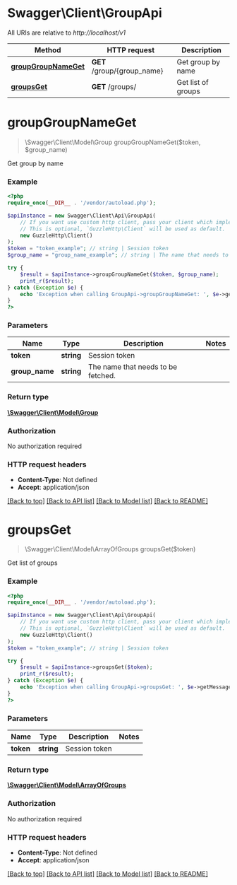 # Swagger\Client\GroupApi

All URIs are relative to *http://localhost/v1*

Method | HTTP request | Description
------------- | ------------- | -------------
[**groupGroupNameGet**](GroupApi.md#groupGroupNameGet) | **GET** /group/{group_name} | Get group by name
[**groupsGet**](GroupApi.md#groupsGet) | **GET** /groups/ | Get list of groups


# **groupGroupNameGet**
> \Swagger\Client\Model\Group groupGroupNameGet($token, $group_name)

Get group by name



### Example
```php
<?php
require_once(__DIR__ . '/vendor/autoload.php');

$apiInstance = new Swagger\Client\Api\GroupApi(
    // If you want use custom http client, pass your client which implements `GuzzleHttp\ClientInterface`.
    // This is optional, `GuzzleHttp\Client` will be used as default.
    new GuzzleHttp\Client()
);
$token = "token_example"; // string | Session token
$group_name = "group_name_example"; // string | The name that needs to be fetched.

try {
    $result = $apiInstance->groupGroupNameGet($token, $group_name);
    print_r($result);
} catch (Exception $e) {
    echo 'Exception when calling GroupApi->groupGroupNameGet: ', $e->getMessage(), PHP_EOL;
}
?>
```

### Parameters

Name | Type | Description  | Notes
------------- | ------------- | ------------- | -------------
 **token** | **string**| Session token |
 **group_name** | **string**| The name that needs to be fetched. |

### Return type

[**\Swagger\Client\Model\Group**](../Model/Group.md)

### Authorization

No authorization required

### HTTP request headers

 - **Content-Type**: Not defined
 - **Accept**: application/json

[[Back to top]](#) [[Back to API list]](../../README.md#documentation-for-api-endpoints) [[Back to Model list]](../../README.md#documentation-for-models) [[Back to README]](../../README.md)

# **groupsGet**
> \Swagger\Client\Model\ArrayOfGroups groupsGet($token)

Get list of groups

### Example
```php
<?php
require_once(__DIR__ . '/vendor/autoload.php');

$apiInstance = new Swagger\Client\Api\GroupApi(
    // If you want use custom http client, pass your client which implements `GuzzleHttp\ClientInterface`.
    // This is optional, `GuzzleHttp\Client` will be used as default.
    new GuzzleHttp\Client()
);
$token = "token_example"; // string | Session token

try {
    $result = $apiInstance->groupsGet($token);
    print_r($result);
} catch (Exception $e) {
    echo 'Exception when calling GroupApi->groupsGet: ', $e->getMessage(), PHP_EOL;
}
?>
```

### Parameters

Name | Type | Description  | Notes
------------- | ------------- | ------------- | -------------
 **token** | **string**| Session token |

### Return type

[**\Swagger\Client\Model\ArrayOfGroups**](../Model/ArrayOfGroups.md)

### Authorization

No authorization required

### HTTP request headers

 - **Content-Type**: Not defined
 - **Accept**: application/json

[[Back to top]](#) [[Back to API list]](../../README.md#documentation-for-api-endpoints) [[Back to Model list]](../../README.md#documentation-for-models) [[Back to README]](../../README.md)


